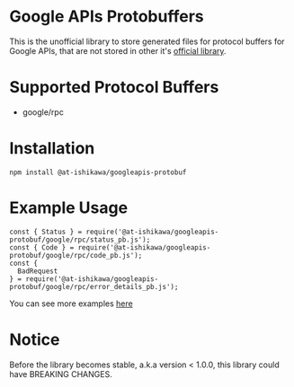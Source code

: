 # Google APIs Protobuffers

This is the unofficial library to store generated files for protocol buffers for Google APIs, that are not stored in other it's [official library](https://github.com/googleapis/googleapis).

# Supported Protocol Buffers
* google/rpc

# Installation
```
npm install @at-ishikawa/googleapis-protobuf
```

# Example Usage
```node
const { Status } = require('@at-ishikawa/googleapis-protobuf/google/rpc/status_pb.js');
const { Code } = require('@at-ishikawa/googleapis-protobuf/google/rpc/code_pb.js');
const {
  BadRequest
} = require('@at-ishikawa/googleapis-protobuf/google/rpc/error_details_pb.js');
```

You can see more examples [here](https://github.com/at-ishikawa/googleapis-protobuf/tree/master/examples/javascript)

# Notice
Before the library becomes stable, a.k.a version < 1.0.0, this library could have BREAKING CHANGES.
